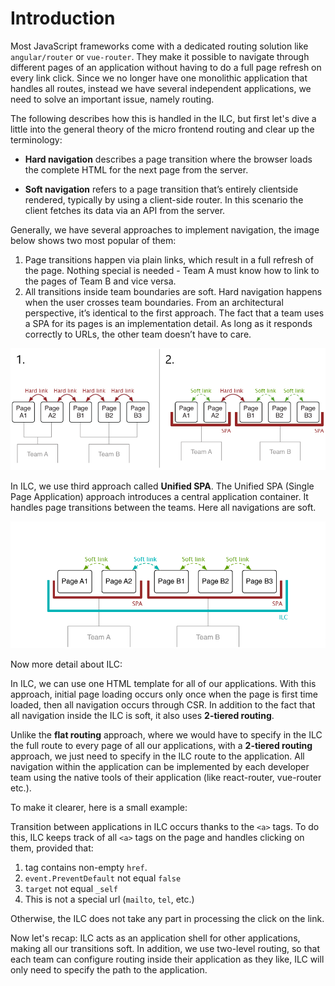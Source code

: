 # Introduction

Most JavaScript frameworks come with a dedicated routing solution
like `angular/router` or `vue-router`. They make it possible to
navigate through different pages of an application without having to
do a full page refresh on every link click.
Since we no longer have one monolithic application that handles all routes, instead we have several independent applications, we need to solve an important issue, namely routing.

The following describes how this is handled in the ILC, but first let's dive a little into the general theory of the micro frontend routing and clear up the terminology:

 - **Hard navigation** describes a page transition where the browser
 loads the complete HTML for the next page from the server.

 - **Soft navigation** refers to a page transition that’s entirely clientside rendered, typically by using a client-side router. In this
 scenario the client fetches its data via an API from the server.

 Generally, we have several approaches to implement navigation, the image below shows two most popular of them:

  1. Page transitions happen via plain links, which result in a full refresh of the page. Nothing special is needed - Team A must know how to link to the pages of Team B and vice versa.
  2. All transitions inside team boundaries are soft. Hard navigation happens when the user crosses team boundaries. From an architectural perspective, it’s identical to the first approach. The fact that a team uses a SPA for its pages is an implementation detail. As long as it responds correctly to URLs, the other team doesn’t have to care.

 ![Introdaction demo](../assets/routes/introduction-demo.png)

In ILC, we use third approach called **Unified SPA**. The Unified SPA (Single Page Application) approach introduces a central application container. It handles page transitions between the teams. Here all navigations are soft.

 ![Introdaction demo](../assets/routes/introduction-demo2.png)

Now more detail about ILC:

 In ILC, we can use one HTML template for all of our applications. With this approach, initial page loading occurs only once when the page is first time loaded, then all navigation occurs through CSR. In addition to the fact that all navigation inside the ILC is soft, it also uses **2-tiered routing**.
 
 Unlike the **flat routing** approach, where we would have to specify in the ILC the full route to every page of all our applications, with a **2-tiered routing** approach, we just need to specify in the ILC route to the application. All navigation within the application can be implemented by each developer team using the native tools of their application (like react-router, vue-router etc.).

 To make it clearer, here is a small example:

 Transition between applications in ILC occurs thanks to the `<a>` tags. To do this, ILC keeps track of all `<a>` tags on the page and handles clicking on them, provided that:
 1. tag contains non-empty `href`.
 2. `event.PreventDefault` not equal `false`
 3. `target` not equal `_self`
 4. This is not a special url (`mailto`, `tel`, etc.)

 Otherwise, the ILC does not take any part in processing the click on the link.

Now let's recap:
 ILC acts as an application shell for other applications, making all our transitions soft. In addition, we use two-level routing, so that each team can configure routing inside their application as they like, ILC will only need to specify the path to the application.